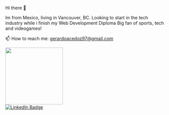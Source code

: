 Hi there 👋

Im from Mexico, living in Vancouver, BC. Looking to start in the tech industry while i finish my Web Development Diploma
Big fan of sports, tech and videogames!

📫 How to reach me: gerardoacedoz97@gmail.com

<img height="180em" src="https://readme-typing-svg.demolab.com/demo/?font=&weight=900&size=29&lines=Gerardo+Acedo;Developer" />

<div id="badges">
  <a href="https://www.linkedin.com/in/luis-gerardo-acedo-zazueta-2b798118a/">
    <img src="https://img.shields.io/badge/LinkedIn-blue?style=for-the-badge&logo=linkedin&logoColor=white" alt="LinkedIn Badge"/>
</div>
